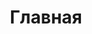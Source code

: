 ---
title: 'Главная'
published: '2024-05-29'
description: 'Главная страница документации'
tags: ['next.js','nextjs','static', docs]
nesting: 0
---